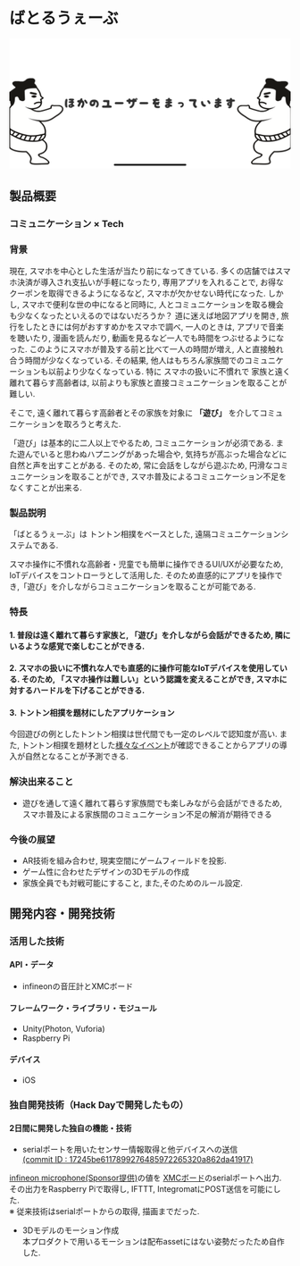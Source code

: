 # ばとるうぇーぶ

[![ばとるうぇーぶ](Images/image.png)](https://youtu.be/0dlm9K76f3A)

## 製品概要
### コミュニケーション ×  Tech

### 背景
現在, スマホを中心とした生活が当たり前になってきている. 多くの店舗ではスマホ決済が導入され支払いが手軽になったり, 専用アプリを入れることで, お得なクーポンを取得できるようになるなど, スマホが欠かせない時代になった.
しかし, スマホで便利な世の中になると同時に, 人とコミュニケーションを取る機会も少なくなったといえるのではないだろうか？
道に迷えば地図アプリを開き, 旅行をしたときには何がおすすめかをスマホで調べ, 一人のときは, アプリで音楽を聴いたり, 漫画を読んだり, 動画を見るなど一人でも時間をつぶせるようになった. このようにスマホが普及する前と比べて一人の時間が増え, 人と直接触れ合う時間が少なくなっている. その結果, 他人はもちろん家族間でのコミュニケーションも以前より少なくなっている. 特に スマホの扱いに不慣れで 家族と遠く離れて暮らす高齢者は, 以前よりも家族と直接コミュニケーションを取ることが難しい.

そこで, 遠く離れて暮らす高齢者とその家族を対象に **「遊び」** を介してコミュニケーションを取ろうと考えた.

「遊び」は基本的に二人以上でやるため, コミュニケーションが必須である.  また遊んでいると思わぬハプニングがあった場合や, 気持ちが高ぶった場合などに自然と声を出すことがある. そのため, 常に会話をしながら遊ぶため, 円滑なコミュニケーションを取ることができ, スマホ普及によるコミュニケーション不足をなくすことが出来る.

### 製品説明
「ばとるうぇーぶ」は トントン相撲をベースとした, 遠隔コミュニケーションシステムである.

スマホ操作に不慣れな高齢者・児童でも簡単に操作できるUI/UXが必要なため, IoTデバイスをコントローラとして活用した. そのため直感的にアプリを操作でき,「遊び」を介しながらコミュニケーションを取ることが可能である.

### 特長

#### 1. 普段は遠く離れて暮らす家族と, 「遊び」を介しながら会話ができるため, 隣にいるような感覚で楽しむことができる.

#### 2. スマホの扱いに不慣れな人でも直感的に操作可能なIoTデバイスを使用している. そのため, 「スマホ操作は難しい」という認識を変えることができ, スマホに対するハードルを下げることができる.

#### 3. トントン相撲を題材にしたアプリケーション

今回遊びの例としたトントン相撲は世代間でも一定のレベルで認知度が高い. また, トントン相撲を題材とした[様々なイベント](https://megahouse.co.jp/megatoy/products/item/2535/)が確認できることからアプリの導入が自然となることが予測できる.


### 解決出来ること
* 遊びを通して遠く離れて暮らす家族間でも楽しみながら会話ができるため, スマホ普及による家族間のコミュニケーション不足の解消が期待できる



### 今後の展望
* AR技術を組み合わせ, 現実空間にゲームフィールドを投影.
* ゲーム性に合わせたデザインの3Dモデルの作成
* 家族全員でも対戦可能にすること, また,そのためのルール設定.


## 開発内容・開発技術
### 活用した技術
#### API・データ
* infineonの音圧計とXMCボード

#### フレームワーク・ライブラリ・モジュール
* Unity(Photon, Vuforia)
* Raspberry Pi

#### デバイス
* iOS

### 独自開発技術（Hack Dayで開発したもの）
#### 2日間に開発した独自の機能・技術
* serialポートを用いたセンサー情報取得と他デバイスへの送信<br>
 [(commit ID : 17245be6117899276485972265320a862da41917)](https://github.com/jphacks/FK_1904/commit/17245be6117899276485972265320a862da41917)

 [infineon microphone(Sponsor提供)](https://www.infineon.com/cms/jp/product/sensor/mems-microphones/)の値を [XMCボード](https://www.infineon.com/cms/en/product/evaluation-boards/kit_xmc_2go_xmc1100_v1/)のserialポートへ出力. その出力をRaspberry Piで取得し, IFTTT, IntegromatにPOST送信を可能にした. <br>
 ※ 従来技術はserialポートからの取得, 描画までだった.


* 3Dモデルのモーション作成<br>
 本プロダクトで用いるモーションは配布assetにはない姿勢だったため自作した.
